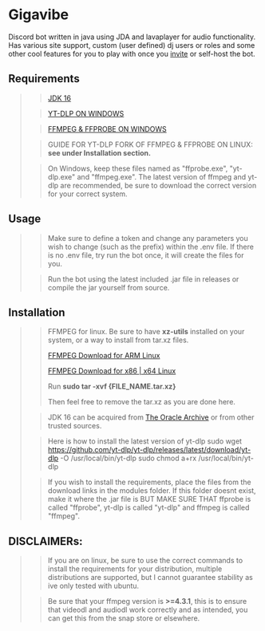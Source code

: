 # Gigavibe

Discord bot written in java using JDA and lavaplayer for audio functionality. Has various site support, custom (user defined)
dj users or roles and some other cool features for you to play with once you [invite](https://discord.com/api/oauth2/authorize?client_id=920435768726532107&permissions=412689493104&scope=bot) or self-host the bot.

## Requirements

> > [JDK 16](https://www.oracle.com/java/technologies/javase/jdk16-archive-downloads.html)
>
>> [YT-DLP ON WINDOWS](https://github.com/yt-dlp/yt-dlp/releases)
>
>> [FFMPEG & FFPROBE ON WINDOWS](https://www.gyan.dev/ffmpeg/builds/ffmpeg-git-essentials.7z)
>
>> GUIDE FOR YT-DLP FORK OF FFMPEG & FFPROBE ON LINUX: **see under Installation section.**
>
> > On Windows, keep these files named as "ffprobe.exe", "yt-dlp.exe" and "ffmpeg.exe".
> > The latest version of ffmpeg and yt-dlp are recommended, be sure to download the correct version for your correct
> > system.

## Usage

> > Make sure to define a token and change any parameters you wish to change (such as the prefix) within the .env file.
> > If there is no .env file, try run the bot once, it will create the files for you.
>
>> Run the bot using the latest included .jar file in releases or compile the jar yourself from source.

## Installation

> > FFMPEG for linux. Be sure to have **xz-utils** installed on your system, or a way to install from tar.xz files.
> >
> > [FFMPEG Download for ARM Linux](https://github.com/yt-dlp/FFmpeg-Builds/releases/download/latest/ffmpeg-master-latest-linuxarm64-gpl.tar.xz)
> >
> > [FFMPEG Download for x86 | x64 Linux](https://github.com/yt-dlp/FFmpeg-Builds/releases/download/latest/ffmpeg-master-latest-linux64-gpl.tar.xz)
> >
> > Run **sudo tar -xvf {FILE_NAME.tar.xz}**
> >
> > Then feel free to remove the tar.xz as you are done here.
>
> > JDK 16 can be acquired
> > from [The Oracle Archive](https://www.oracle.com/java/technologies/javase/jdk16-archive-downloads.html) or from other
> > trusted sources.
>
> > Here is how to install the latest version of yt-dlp
> > sudo wget https://github.com/yt-dlp/yt-dlp/releases/latest/download/yt-dlp -O /usr/local/bin/yt-dlp
> > sudo chmod a+rx /usr/local/bin/yt-dlp
>
> > If you wish to install the requirements, place the files from the download links in the modules folder. 
> > If this folder doesnt exist, make it where the .jar file is BUT MAKE SURE THAT ffprobe is called "ffprobe", yt-dlp is called "yt-dlp" and ffmpeg is called "ffmpeg".

## **DISCLAIMERs:**

> > If you are on linux, be sure to use the correct commands to install the requirements for your distribution, multiple
> > distributions are supported, but I cannot guarantee stability as ive only tested with ubuntu.
>
>> Be sure that your ffmpeg version is **>=4.3.1**, this is to ensure that videodl and audiodl work correctly and as
> > intended, you can get this from the snap store or elsewhere.
